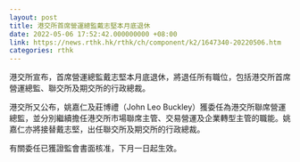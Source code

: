 ```yaml
---
layout: post
title: 港交所首席營運總監戴志堅本月底退休
date: 2022-05-06 17:52:42.000000000 +08:00
link: https://news.rthk.hk/rthk/ch/component/k2/1647340-20220506.htm
categories: rthk
---
```


港交所宣布，首席營運總監戴志堅本月底退休，將退任所有職位，包括港交所首席營運總監、聯交所及期交所的行政總裁。

港交所又公布，姚嘉仁及莊博禮（John Leo Buckley）獲委任為港交所聯席營運總監，並分別繼續擔任港交所市場聯席主管、交易營運及企業轉型主管的職能。姚嘉仁亦將接替戴志堅，出任聯交所及期交所的行政總裁。

有關委任已獲證監會書面核准，下月一日起生效。
